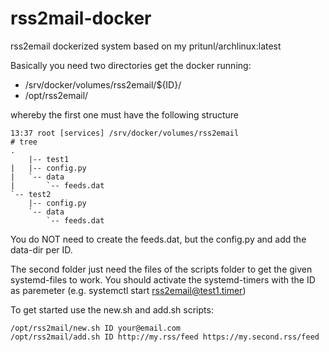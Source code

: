 # rss2mail-docker
rss2email dockerized system based on my pritunl/archlinux:latest

Basically you need two directories get the docker running:
* /srv/docker/volumes/rss2email/${ID}/
* /opt/rss2email/

whereby the first one must have the following structure 

    13:37 root [services] /srv/docker/volumes/rss2email
    # tree
    .
        |-- test1
    |   |-- config.py
    |   `-- data
    |       `-- feeds.dat
    `-- test2
        |-- config.py
        `-- data
            `-- feeds.dat

You do NOT need to create the feeds.dat, but the config.py and add the data-dir per ID.

The second folder just need the files of the scripts folder to get the given systemd-files to work. You should activate the systemd-timers with the ID as paremeter (e.g. systemctl start rss2email@test1.timer)

To get started use the new.sh and add.sh scripts:

    /opt/rss2mail/new.sh ID your@email.com
    /opt/rss2mail/add.sh ID http://my.rss/feed https://my.second.rss/feed
